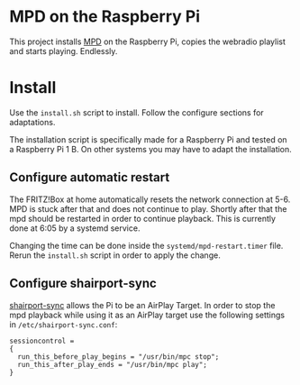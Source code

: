 # MPD on the Raspberry Pi

This project installs [MPD](https://www.musicpd.org/) on the Raspberry Pi, copies the webradio playlist and starts playing. Endlessly.

# Install

Use the `install.sh` script to install.
Follow the configure sections for adaptations.

The installation script is specifically made for a Raspberry Pi and tested on a Raspberry Pi 1 B.
On other systems you may have to adapt the installation.

## Configure automatic restart

The FRITZ!Box at home automatically resets the network connection at 5-6.
MPD is stuck after that and does not continue to play.
Shortly after that the mpd should be restarted in order to continue playback. This is currently done at 6:05 by a systemd service.

Changing the time can be done inside the `systemd/mpd-restart.timer` file.
Rerun the `install.sh` script in order to apply the change.

## Configure shairport-sync

[shairport-sync](https://github.com/mikebrady/shairport-sync) allows the Pi to be an AirPlay Target.
In order to stop the mpd playback while using it as an AirPlay target use the following settings in `/etc/shairport-sync.conf`:

```
sessioncontrol =
{
  run_this_before_play_begins = "/usr/bin/mpc stop";
  run_this_after_play_ends = "/usr/bin/mpc play";
}
```
